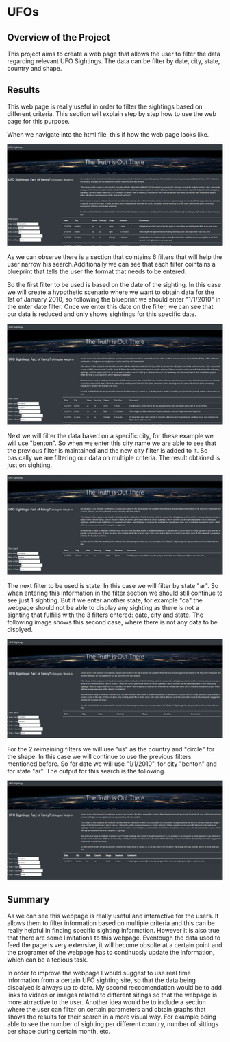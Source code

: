 # UFOs

## Overview of the Project
This project aims to create a web page that allows the user to filter the data regarding relevant UFO Sightings. The data can be filter by date, city, state, country and shape.

## Results
This web page is really useful in order to filter the sightings based on different criteria. This section will explain step by step how to use the web page for this purpose.

When we navigate into the html file, this if how the web page looks like.

![](static/images/initial_webpage.png)

As we can observe there is a section that cointains 6 filters that will help the user narrow his search.Additionally we can see that each filter cointains a blueprint that tells the user the format that needs to be entered.

So the first filter to be used is based on the date of the sighting. In this case we will create a hypothetic scenario where we want to obtain data for the 1st of January 2010, so following the blueprint we should enter "1/1/2010" in the enter date filter. Once we enter this date on the filter, we can see that our data is reduced and only shows sightings for this specific date.

![](static/images/enter_date.png)

Next we will filter the data based on a specific city, for these example we will use "benton". So when we enter this city name we are able to see that the previous filter is maintained and the new city filter is added to it. So basically we are filtering our data on multiple criteria. The result obtained is just on sighting. 

![](static/images/enter_city.png)

The next filter to be used is state. In this case we will filter by state "ar". So when entering this information in the filter section we should still continue to see just 1 sighting. But if we enter another state, for example "ca" the webpage should not be able to display any sighting as there is not a sighting that fulfills with the 3 filters entered: date, city and state. The following image shows this second case, where there is not any data to be displyed. 

![](static/images/enter_state.png)

For the 2 reimaining filters we will use "us" as the country and "circle" for the shape. In this case we will continue to use the previous filters mentioned before. So for date we will use "1/1/2010", for city "benton" and for state "ar". The output for this search is the following. 

![](static/images/enter_country_shape.png)


## Summary

As we can see this webpage is really useful and interactive for the users. It allows them to filter information based on multiple criteria and this can be really helpful in finding specific sighting information. However it is also true that there are some limitations to this webpage. Eventough the data used to feed the page is very extensive, it will become obsolte at a certain point and the programer of the webpage has to continuosly update the information, which can be a tedious task.

In order to improve the webpage I would suggest to use real time information from a certain UFO sighting site, so that the data being dispalyed is always up to date. My second reccomendation would be to add links to videos or images related to different sitings so that the webpage is more atrractive to the user. Another idea would be to include a section where the user can filter on certain parameters and obtain graphs that shows the results for their search in a more visual way. For example being able to see the number of sighting per different country, number of sittings per shape during certain month, etc. 

